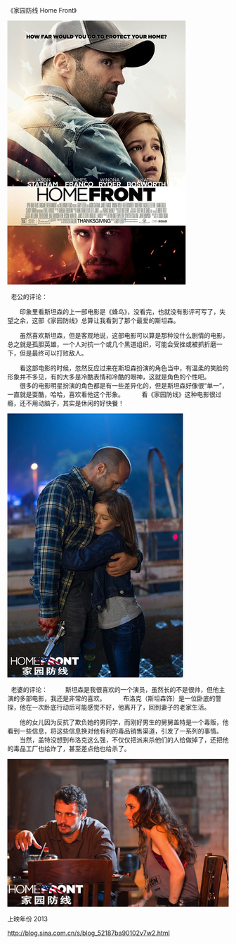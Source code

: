 《家园防线 Home Front》

			
![](./img/001vda4xzy6MW6uUb9H65&690.jpg)

 
老公的评论：
 

　　印象里看斯坦森的上一部电影是《蜂鸟》，没看完，也就没有影评可写了，失望之余，这部《家园防线》总算让我看到了那个最爱的斯坦森。
 

　　虽然喜欢斯坦森，但是客观地说，这部电影可以算是那种没什么剧情的电影，总之就是孤胆英雄，一个人对抗一个或几个黑道组织，可能会受挫或被抓折磨一下，但是最终可以打败敌人。
 

　　看这部电影的时候，忽然反应过来在斯坦森扮演的角色当中，有温柔的笑脸的形象并不多见，有的大多是冷酷表情和冷酷的眼神，这就是角色的个性吧。
 
　　很多的电影明星扮演的角色都是有一些差异化的，但是斯坦森好像很“单一”，一直就是耍酷，哈哈，喜欢看他这个形象。
 
　　看《家园防线》这种电影很过瘾，还不用动脑子，其实是休闲的好快餐！

![](./img/001vda4xzy6MW6w8qVpcf&690.jpg)

 
老婆的评论：
 
　　斯坦森是我很喜欢的一个演员，虽然长的不是很帅，但他主演的多部电影，我还是非常的喜欢。
 
　　布洛克（斯坦森饰）是一位卧底的警探，他在一次卧底行动后可能感觉不好，他离开了，回到妻子的老家生活。
 

　　他的女儿因为反抗了欺负她的男同学，而刚好男生的舅舅盖特是一个毒贩，他看到一些信息，将这些信息换对他有利的毒品销售渠道，引发了一系列的事情。
 
　　当然，盖特没想到布洛克这么强，不仅仅把派来杀他们的人给做掉了，还把他的毒品工厂也给炸了，甚至差点他也给杀了。

![](./img/001vda4xzy6MW6xlaqrb7&690.jpg)




上映年份 2013							
		
http://blog.sina.com.cn/s/blog_52187ba90102v7w2.html
